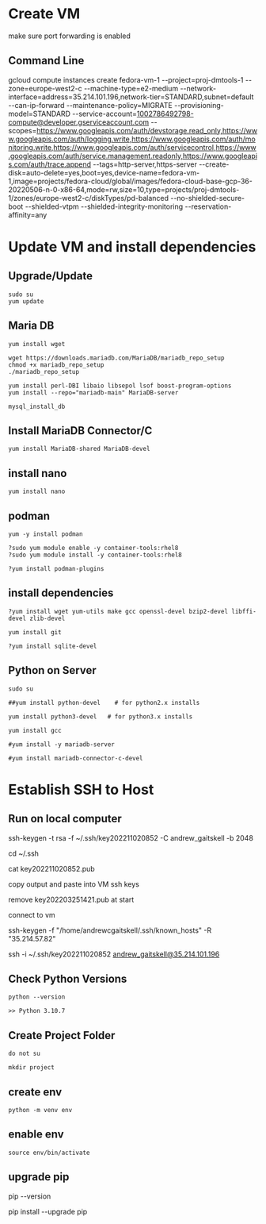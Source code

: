 # Create VM

make sure port forwarding is enabled

## Command Line

gcloud compute instances create fedora-vm-1 --project=proj-dmtools-1 --zone=europe-west2-c --machine-type=e2-medium --network-interface=address=35.214.101.196,network-tier=STANDARD,subnet=default --can-ip-forward --maintenance-policy=MIGRATE --provisioning-model=STANDARD --service-account=1002786492798-compute@developer.gserviceaccount.com --scopes=https://www.googleapis.com/auth/devstorage.read_only,https://www.googleapis.com/auth/logging.write,https://www.googleapis.com/auth/monitoring.write,https://www.googleapis.com/auth/servicecontrol,https://www.googleapis.com/auth/service.management.readonly,https://www.googleapis.com/auth/trace.append --tags=http-server,https-server --create-disk=auto-delete=yes,boot=yes,device-name=fedora-vm-1,image=projects/fedora-cloud/global/images/fedora-cloud-base-gcp-36-20220506-n-0-x86-64,mode=rw,size=10,type=projects/proj-dmtools-1/zones/europe-west2-c/diskTypes/pd-balanced --no-shielded-secure-boot --shielded-vtpm --shielded-integrity-monitoring --reservation-affinity=any

# Update VM and install dependencies

## Upgrade/Update

    sudo su
    yum update

## Maria DB

    yum install wget

    wget https://downloads.mariadb.com/MariaDB/mariadb_repo_setup
    chmod +x mariadb_repo_setup
    ./mariadb_repo_setup

    yum install perl-DBI libaio libsepol lsof boost-program-options
    yum install --repo="mariadb-main" MariaDB-server
    
    mysql_install_db
    
## Install MariaDB Connector/C

    yum install MariaDB-shared MariaDB-devel


## install nano

    yum install nano

## podman

    yum -y install podman

    ?sudo yum module enable -y container-tools:rhel8
    ?sudo yum module install -y container-tools:rhel8
    
    ?yum install podman-plugins

## install dependencies

    ?yum install wget yum-utils make gcc openssl-devel bzip2-devel libffi-devel zlib-devel 

    yum install git
    
    ?yum install sqlite-devel

## Python on Server
    
    sudo su
    
    ##yum install python-devel    # for python2.x installs
    
    yum install python3-devel   # for python3.x installs
    
    yum install gcc

    #yum install -y mariadb-server
    
    #yum install mariadb-connector-c-devel


# Establish SSH to Host

## Run on local computer

ssh-keygen -t rsa -f ~/.ssh/key202211020852 -C andrew_gaitskell -b 2048

cd ~/.ssh

cat key202211020852.pub

copy output and paste into VM ssh keys

remove key202203251421.pub at start

connect to vm

ssh-keygen -f "/home/andrewcgaitskell/.ssh/known_hosts" -R "35.214.57.82"

ssh -i ~/.ssh/key202211020852 andrew_gaitskell@35.214.101.196

## Check Python Versions

    python --version

    >> Python 3.10.7

## Create Project Folder

    do not su

    mkdir project

## create env

    python -m venv env

## enable env

    source env/bin/activate
    
## upgrade pip

   pip --version
   
   pip install --upgrade pip
